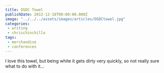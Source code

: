```yaml
---
title: OSDC Towel
publishDate: 2013-12-10T00:00:00.000Z
image: "../../../assets/images/articles/OSDCtowel.jpg"
categories:
 - writing
 - chrischinchilla
tags:
 - merchandise
 - conferences
---
```


I love this towel, but being white it gets dirty very quickly, so not really sure what to do with it...
